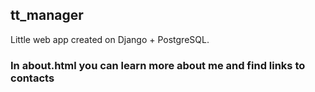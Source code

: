 ## tt_manager
Little web app created on Django + PostgreSQL.
### In about.html you can learn more about me and find links to contacts
